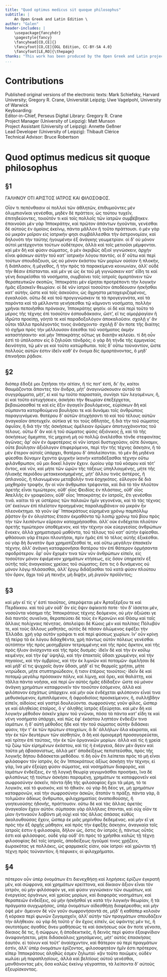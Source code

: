 ```yaml
---
title: "Quod optimus medicus sit quoque philosophus"
subtitle: |
	An Open Greek and Latin Edition \ 
author: "Galen"
header-includes: | 
	\usepackage{fancyhdr}
	\pagestyle{fancy}
	\fancyhead[CO,CE]{}
	\fancyfoot[CO,CE]{OGL Edition, CC-BY-SA 4.0}
	\fancyfoot[LE,RO]{\thepage}
thanks: "This work has been produced by the Open Greek and Latin project through the help of volunteers. See contributions for details."
...
```


# Contributions  

Published original versions of the electronic texts: Mark Schiefsky, Harvard University; Gregory R. Crane, Universität Leipzig; Uwe Vagelpohl, University of Warwick  
 Keyboarding:   
 Editor-in-Chief, Perseus Digital Library: Gregory R. Crane  
 Project Manager (University of Leipzig): Matt Munson  
 Project Assistant (University of Leipzig): Annette Geßner  
 Lead Developer (University of Leipzig): Thibault Clérice  
 Technical Advisor: Bruce Robertson  

# Quod optimus medicus sit quoque philosophus  

## §1  

<head>ΓΑΛΗΝΟΥ ΟΤΙ ΑΡΙΣΤΟΣ ΙΑΤΡΟΣ <lb/>ΚΑΙ ΦΙΛΟΣΟΦΟΣ.</head>
                    <p>Οἷόν τι πεπόνθασιν οἱ πολλοὶ τῶν ἀθλητῶν, ἐπιθυμοῦντες <lb/>μὲν ὀλυμπιονῖκαι
                        γενέσθαι, μηδὲν δὲ πράττειν, ὡς τούτου <lb/>τυχεῖν, ἐπιτηδεύοντες, τοιοῦτόν
                        τι καὶ τοῖς πολλοῖς τῶν <lb/>ἰατρῶν συμβέβηκεν. ἐπαινοῦσι μὲν γὰρ
                        Ἱπποκράτην, καὶ <lb/>πρῶτον ἁπάντων ἡγοῦνται, γενέσθαι δὲ αὐτοὺς ἐν ὁμοίοις
                        <lb/>ἐκείνῳ, πάντα μᾶλλον ἢ τοῦτο πράττουσι. ὁ μὲν γὰρ οὐ <lb/>μικρὰν μοῖραν
                        εἰς ἰατρικήν φησι συμβάλλεσθαι τὴν ἀστρονομίαν, <lb/>καὶ δηλονότι τὴν ταύτης
                        ἡγουμένην ἐξ ἀνάγκης <lb/>γεωμετρίαν. οἱ δ’ οὐ μόνον αὐτοὶ μετέρχονται
                        τούτων οὐδέτερον, <pb n="54"/> ἀλλὰ καὶ τοῖς μετιοῦσι μέμφονται. καὶ μὲν δὴ
                        καὶ <lb/>φύσιν σώματος, ὁ μὲν ἀκριβῶς ἀξιοῖ γιγνώσκειν, ἀρχὴν εἶναι
                        <lb/>φάσκων αὐτὴν τοῦ κατ’ ἰατρικὴν λόγου παντός. οἱ δ’ <lb/>οὕτω καὶ περὶ
                        τούτων σπουδάζουσι, ὡς οὐ μόνον ἑκάστου <lb/>τῶν μορίων οὐσίαν ἢ πλοκὴν, ἢ
                        διάπλασιν, ἢ μέγεθος, ἢ <lb/>τὴν πρὸς τὰ παρακείμενα κοινωνίαν, ἀλλ’ οὐδὲ
                        τὴν θέσιν <lb/>ἐπίστανται. καὶ μέν γε ὡς ἐκ τοῦ μὴ γιγνώσκειν κατ’ εἴδη
                        <lb/>τε καὶ γένη διαιρεῖσθαι τὰ νοσήματα, συμβαίνει τοῖς ἰατροῖς
                        <lb/>ἁμαρτάνειν τῶν θεραπευτικῶν σκοπῶν, Ἱπποκράτει μὲν εἴρηται
                        <lb/>προτρέποντι τὴν λογικὴν ἡμᾶς ἐξασκεῖν θεωρίαν. οἱ δὲ <lb/>νῦν ἰατροὶ
                        τοσοῦτον ἀποδέουσιν ἠσκῆσθαι κατ’ αὐτὴν, ὥστε καὶ <lb/>τοῖς ἀσκοῦσιν, ὡς
                        ἄχρηστα μεταχειριζομένοις, ἐγκαλοῦσι. οὕτω <lb/>δὲ καὶ τοῦ προγιγνώσκειν τε
                        τὰ προγεγονότα, καὶ τὰ παρόντα <lb/>καὶ τὰ μέλλοντα γενήσεσθαι τῷ κάμνοντι
                        νοσήματα, <lb/>πολλὴν χρῆναι πεποιῆσθαι πρόνοιαν, Ἱπποκράτης φησίν. οἱ
                        <lb/>δὲ καὶ περὶ τοῦτο τὸ μέρος τῆς τέχνης ἐπὶ τοσοῦτον ἐσπουδάκασιν,
                        <lb/>ὥστ’, εἴ τις αἱμοῤῥαγίαν ἢ ἱδρῶτα προείπῃ, <pb n="55"/> γόητά τε καὶ
                        παραδοξολόγον ἀποκαλοῦσιν. σχολῇ γ’ ἂν οὗτοι <lb/>τἄλλα προλέγοντός τινος
                        ἀνάσχοιντο· <milestone unit="ed2page" n="357"/> σχολῇ δ’ ἄν ποτε <lb/>τῆς
                        διαίτης τὸ σχῆμα πρὸς τὴν μέλλουσαν ἔσεσθαι τοῦ νοσήματος <lb/>ἀκμὴν
                        καταστήσαιντο· καὶ μὴν Ἱπποκράτης οὕτως <lb/>γε διαιτᾷν κελεύει. τί δὴ οὖν
                        ἐστὶ τὸ ὑπόλοιπον εἰς ὃ ζηλοῦσι <lb/>τἀνδρός; ὁ γὰρ δὴ τήνδε τῆς ἑρμηνείας
                        δεινότητα, τῷ μέν <lb/>γε καὶ τοῦτο κατώρθωται. τοῖς δ’ οὕτω τοὐναντίον,
                        ὥστε <lb/>πολλοὺς αὐτῶν ἐστιν ἰδεῖν καθ’ ἓν ὄνομα δὶς ἁμαρτάνοντας, <lb/>ὃ
                        μηδ’ ἐπινοῆσαι ῥᾴδιον. </p>  

## §2  

<p>διόπερ ἔδοξέ μοι <milestone unit="ed1page" n="9"/> ζητῆσαι <lb/>τὴν αἰτίαν, ἥ
                        τίς ποτ’ ἐστὶ, δι’ ἣν, καίτοι θαυμάζονται <lb/>ἅπαντες τὸν ἄνδρα, μήτ’
                        ἀναγινώσκουσιν αὐτοῦ τὰ συγγράμματα, <lb/>μήτ’, εἰ καί τῳ τοῦτο παρασταίη,
                        συνίησι τῶν λεγομένων, <lb/>ἢ, εἰ καὶ τοῦτο εὐτυχήσειεν, ἀσκήσει τὴν θεωρίαν
                        <lb/>ἐπεξέρχεται, βεβαιώσασθαί τε καὶ εἰς ἕξιν ἀγαγεῖν βουλόμενος,
                        <lb/>εὑρίσκων δὴ καὶ σύμπαντα κατορθούμενα βουλήσει <lb/>τε καὶ δυνάμει τοῖς
                        ἀνθρώποις παραγιγνόμενα. θατέρου <pb n="56"/> δ’ αὐτῶν ἀτυχήσαντι τὸ καὶ τοῦ
                        τέλους αὐτῶν ἀναγκαῖον <lb/>ἀποτυχεῖν. αὐτίκα γέ τοι τοὺς ἀθλητὰς, ἢ διὰ τὴν
                        τοῦ <lb/>σώματος ἀφυΐαν, ἢ διὰ τὴν τῆς ἀσκήσεως ἀμέλειαν ὁρῶμεν
                        <lb/>ἀποτυγχάνοντας τοῦ τέλους. οὕτω δ’ ἂν καὶ ἡ τοῦ σώματος <lb/>φύσις
                        ἀξιόνικος ᾖ, καὶ τὰ τῆς ἀσκήσεως ἄμεμπτα, τίς <lb/>μηχανὴ μὴ οὐ πολλῷ
                        ἀνελέσθαι τόνδε στεφανίτας ἀγῶνας; <lb/>ἆρ’ οὖν ἐν ἀμφοτέροις οἱ νῦν ἰατροὶ
                        δυστυχοῦσιν, οὔτε δύναμιν, <lb/>οὔτε βούλησιν ἀξιόλογον ἐπιφερόμενοι, περὶ
                        τὴν τῆς <lb/>τέχνης ἄσκησιν, ἢ τὸ μὲν ἕτερον αὐτοῖς ὑπάρχει, θατέρου <lb/>δ’
                        ἀπολείπονται. τὸ μὲν δὴ μηδένα φύεσθαι δύναμιν ἔχοντα <lb/>ψυχικὴν ἱκανὴν
                        καταδέξασθαι τέχνην οὕτω φιλάνθρωπον, <lb/>οὔ μοι δοκεῖ λόγον ἔχειν. ὁμοίου
                        γὰρ τοῦ κόσμου καὶ <lb/>τότ’ ὄντος, καὶ νῦν, καὶ μήτε τῶν ὡρῶν τῆς τάξεως
                        <lb/>ὑπηλλαγμένης, μήτε τῆς ἡλιακῆς περιόδου μετακεκοσμημένης, <lb/>μήτ’
                        ἄλλου τινὸς ἀστέρος, ἢ ἀπλανοῦς, ἢ πλανωμένου <lb/>μεταβολήν τινα ἐσχηκότος.
                        εὔλογον δὲ διὰ μοχθηρὰν τροφήν, <lb/>ἣν οἱ νῦν ἄνθρωποι τρέφονται, καὶ διὰ
                        τὸ τὸν <pb n="57"/> πλοῦτον ἀρετῆς εἶναι τιμιώτερον, οὔθ’ οἶος Φειδίας ἐν
                        πλάσταις, <lb/>οὔθ’ οἶος Ἀπελλῆς ἐν γραφεῦσιν, οὔθ’ οἶος Ἱπποκράτης <lb/>ἐν
                        ἰατροῖς, ἔτι γενέσθαι τινά. καίτοι τό γε ὑστέροις <lb/>τῶν παλαιῶν ἡμῖν
                        γεγονέναι, καὶ τὸ τὰς τέχνας ὑπ’ ἐκείνων <lb/>ἐπὶ πλεῖστον προηγμένας
                        παραλαμβάνειν οὐ μικρὸν ἦν πλεονέκτημα. <lb/>τὰ γοῦν ὑφ’ Ἱπποκράτους
                        εὑρημένα χρόνῳ παμπόλλῳ <lb/>ῥᾷστον ἦν ἐν ὀλιγίστοις ἔτεσιν ἐκμαθόντα τῷ
                        <lb/>λοιπῷ χρόνῳ τοῦ βίου πρὸς τὴν τῶν λειπόντων εὕρεσιν καταχρήσασθαι.
                        <lb/>ἀλλ’ οὐκ ἐνδέχεται πλοῦτον ἀρετῆς τιμιώτερον <lb/>ὑποθέμενον, καὶ τὴν
                        τέχνην οὐκ εὐεργεσίας ἀνθρώπων <lb/>ἕνεκεν, ἀλλὰ χρηματισμοῦ μαθόντα, τοῦ
                        τέλους τοῦ κατ’ <lb/>αὐτὴν ἐφίεσθαι. φθάσουσι γὰρ ἕτεροι πλουτῆσαι, πρὶν
                        ἡμᾶς <lb/>ἐπὶ τὸ τέλος αὐτῆς ἐξικέσθαι. οὐ γὰρ δὴ δυνατὸν ἅμα
                        <lb/>χρηματίζεσθαί τε, καὶ οὕτω μεγάλην ἐπασκεῖν τέχνην, ἀλλ’ <lb/>ἀνάγκη
                        καταφρονῆσαι θατέρου τὸν ἐπὶ θάτερον ὁρμήσαντα <lb/>σφοδρότερον. ἆρ’ οὖν
                        ἔχομέν τινα τῶν νῦν ἀνθρώπων εἰπεῖν, <lb/>εἰς τοσοῦτον μόνον ἐφιέμενον
                        χρημάτων κτήσεως, εἰς <pb n="58"/> ὅσον ὑπηρετεῖν ἐξ αὐτῆς ταῖς ἀναγκαίαις
                        χρείαις τοῦ σώματος; <lb/>ἔστι τις ὁ δυνάμενος οὐ μόνον λόγῳ πλάσασθαι, ἀλλ’
                        <lb/>ἔργῳ διδάξασθαι τοῦ κατὰ φύσιν πλούτου τὸν ὅρον, ἄχρι <lb/>τοῦ μὴ
                        πεινῇν, μὴ διψῇν, μὴ ῥιγοῦν προϊόντος; </p>  

## §3  

<p>καὶ μὴν <lb/>εἴ τίς γ’ ἐστὶ τοιοῦτος, ὑπερόψεται μὲν Ἀρταξέρξου τε καὶ
                        <lb/>Περδίκκου. καὶ τοῦ μὲν οὐδ’ ἄν εἰς ὄψιν ἀφί<milestone unit="ed2page" n="358"/>κοιτό ποτε· <lb/>τὸν δ’ ἰάσεται μὲν, νοσοῦντα νόσημα τῆς
                        Ἱπποκράτους τέχνης <lb/>δεόμενον, οὐ μὴν ἀξιώσει γε διὰ παντὸς συνεῖναι,
                        θεραπεύσει <lb/>δὲ τοὺς ἐν Κρανῶνι καὶ Θάσῳ καὶ ταῖς ἄλλαις <lb/>πολίχναις
                        πένητας. ἀπολείψει δὲ Κώοις μὲν καὶ πολίταις <lb/>Πόλυβόν τε, καὶ τοὺς
                        ἄλλους μαθητὰς, αὐτὸς δὲ πᾶσαν <lb/>ἀλώμενος ἐφέξει τὴν Ἑλλάδα. χρὴ γὰρ
                        αὐτὸν γράψαι τι <lb/>καὶ περὶ φύσεως χωρίων. ἵν’ οὖν κρίνῃ τῇ πείρᾳ τὰ ἐκ
                        <lb/>λόγου διδαχθέντα, χρὴ πάντως αὐτὸν πόλεως γενέσθαι αὐτόπτην <lb/>τῆς
                        πρὸς μεσημβρίαν τετραμμένης καὶ τῆς πρὸς <lb/>ἄρκτον, καὶ τῆς πρὸς ἥλιον
                        ἀνίσχοντα καὶ τῆς πρὸς <pb n="59"/> δυσμάς· ἰδεῖν δὲ καὶ τὴν ἐν κοίλῳ
                        κειμένην, καὶ τὴν <lb/>ἐφ’ ὑψηλῷ, καὶ τὴν ἐπακτοῖς ὕδασι χρωμένην, καὶ τὴν
                        <lb/>πηγαίοις, καὶ τὴν ὀμβρίοις, καὶ τὴν ἐκ λιμνῶν καὶ <lb/>ποταμῶν·
                        ἀμελῆσαι δὲ καὶ μήδ’ εἴ τις ψυχροῖς ἄγαν <lb/>ὕδασι, μήδ’ εἴ τις θερμοῖς
                        χρῆται, μήτε νιτρώδεσι, μήτε <lb/>στυπτηριώδεσιν, ἤ τισιν ἑτέροις τοιούτοις·
                        ἰδεῖν δὲ καὶ ποταμῷ <lb/>μεγάλῳ πρόσοικον πόλιν, καὶ λίμνῃ, καὶ ὄρει, καὶ
                        <lb/>θαλάττῃ, καὶ τἄλλα πάντα νοῆσαι, καὶ περὶ ὧν αὐτὸς ἡμᾶς <lb/>ἐδίδαξεν·
                        ὥστε οὐ μόνον ἀνάγκη χρημάτων καταφρονεῖν τὸν <lb/>τοιοῦτον ἐσόμενον, ἀλλὰ
                        καὶ φιλόπονον ἐσχάτως ὑπάρχειν. <lb/>καὶ μὴν οὐκ ἐνδέχεται φιλόπονον εἶναί
                        τινα μεθυσκόμενον, <lb/>ἐμπιπλάμενον, ἢ ἀφροδισίοις προσκείμενον, ἢ,
                        συλλήβδην <lb/>εἰπεῖν, αἰδοίοις καὶ γαστρὶ δουλεύοντα. σωφροσύνης γοῦν
                        <lb/>φίλος, ὥσπερ γε καὶ ἀληθείας ἑταῖρος, ὅ γ’ ἀληθὴς ἰατρὸς
                        <lb/>ἐξεύρηται. καὶ μὲν δὴ καὶ λογικὴν μέθοδον ἀσκεῖν χάριν <lb/>τοῦ γνῶναι,
                        πόσα τὰ πάντα κατ’ εἴδη τε καὶ γένη νοσήματα <pb n="60"/> ὑπάρχει, καὶ πῶς
                        ἐφ’ ἑκάστου ληπτέον ἔνδειξίν τινα ἰαμάτων. <lb/>ἡ δ’ αὐτὴ μέθοδος ἥδε καὶ
                        τὴν τοῦ σώματος αὐτὴν <lb/>διδάσκει φύσιν, τήν τ’ ἐκ τῶν πρώτων στοιχείων, ἃ
                        δι’ ἀλλήλων <lb/>ὅλα κέκραται, καὶ τὴν ἐκ τῶν δευτέρων τῶν αἰσθητῶν, <lb/>ἃ
                        δὴ καὶ ὁμοιομερῆ προσαγορεύεται, καὶ τρίτην ἐπὶ <lb/>ταύταις, τὴν ἐκ τῶν
                        ὀργανικῶν μορίων. ἀλλὰ καὶ τίς ἡ <lb/>χρεία τῷ ζώῳ τῶν εἰρημένων ἑκάστου,
                        καὶ τίς ἡ ἐνέργεια, <lb/>δέον μὲν ἄγειν καὶ ταῦτα μὴ ἀβασανίστως, ἀλλὰ μετ’
                        ἀποδείξεως <lb/>πεπιστεῦσθαι, πρὸς τῆς λογικῆς δήπου διδάσκεται
                        <lb/>μεθόδου. τί δὴ οὖν ἔτι λείπεται πρὸς τὸ μὴ εἶναι φιλόσοφον <lb/>τὸν
                        ἰατρὸν, ὃς ἂν Ἱπποκράτους ἀξίως ἀσκήσῃ τὴν τέχνην, <lb/>εἰ γὰρ, ἵνα μὲν
                        ἐξεύρῃ φύσιν σώματος, καὶ νοσημάτων <lb/>διαφορὰς, καὶ ἰαμάτων ἐνδείξεις, ἐν
                        τῇ λογικῇ θεωρίᾳ <lb/>γεγυμνάσθαι προσήκει, ἵνα δὲ φιλοπόνως τῇ τούτων
                        ἀσκήσει <lb/>παραμένῃ, χρημάτων τε καταφρονεῖν καὶ σωφροσύνην ἀσκεῖν,
                        <lb/>πάντα ἤδη τῆς φιλοσοφίας ἔχοι τὰ μέρη, τό τε λογικὸν, καὶ <pb n="61"/>
                        τὸ φυσικὸν, καὶ τὸ ἠθικόν. οὐ γὰρ δὴ δέος γε, μὴ χρημάτων <lb/>καταφρονῶν,
                        καὶ τὴν σωφροσύνην ἀσκῶν, ἄτοπόν τι <lb/>πράξῃ. πάντα γὰρ, ἃ τολμῶσιν ἀδίκως
                        ἄνθρωποι, φιλοχρηματίας <lb/>ἀναπειθούσης, ἢ γοητευούσης ἡδονῆς, πράττουσιν.
                        <lb/>οὕτω δὲ καὶ τὰς ἄλλας ἀρετὰς ἀναγκαῖον ἔχειν αὐτόν. σύμπασαι <lb/>γὰρ
                        ἀλλήλαις ἕπονται, καὶ οὐχ οἶόν τε μίαν ἡντιναοῦν <lb/>λαβόντι μὴ οὐχὶ καὶ
                        τὰς ἄλλας ἁπάσας εὐθὺς ἀκολουθούσας <lb/>ἔχειν, ὥσπερ ἐκ μιᾶς μηρίνθου
                        δεδεμένας. καὶ μὴν εἴ γε <lb/>πρὸς τὴν ἐξ ἀρχῆς μάθησιν, καὶ πρὸς τὴν ἐφεξῆς
                        ἄσκησιν, <lb/>ἀναγκαία τοῖς ἰατροῖς ἐστιν ἡ φιλοσοφία, δῆλον ὡς, ὅστις
                        <lb/>ἂν ἰατρὸς ᾖ, πάντως οὗτός ἐστι καὶ φιλόσοφος. οὐδὲ γὰρ <lb/>οὐδ’ ὅτι
                        πρὸς τὸ χρῆσθαι καλῶς τῇ τέχνῃ φιλοσοφίας δεῖ <lb/>τοῖς ἰατροῖς, ἀποδείξεως
                        ἡγοῦμαί τινος <milestone unit="ed2page" n="359"/> χρῄζειν, ἑωρακότας <lb/>γε
                        πολλάκις, ὡς φαρμακεῖς εἰσιν, οὐκ ἰατροί· καὶ χρῶνται <lb/>τῇ τέχνῃ πρὸς
                        τοὐναντίον, ἢ πέφυκεν, οἱ φιλοχρήματοι. </p>  

## §4  

<p>πότερον οὖν ὑπὲρ ὀνομάτων ἔτι διενεχθήσῃ καὶ ληρήσεις <pb n="62"/> ἐρίζων
                        ἐγκρατῆ μὲν, καὶ σώφρονα, καὶ χρημάτων κρείττονα, <lb/>καὶ δίκαιον ἄξιον
                        εἶναι τὸν ἰατρὸν, οὐ μὴν φιλόσοφόν γε, <lb/>καὶ φύσιν γιγνώσκειν τῶν
                        σωμάτων, καὶ ἐνεργείας ὀργάνων, <lb/>καὶ χρείας μορίων, καὶ διαφορὰς
                        νοσημάτων, καὶ θεραπειῶν <lb/>ἐνδείξεις, οὐ μὴν ἠσκῆσθαί γε κατὰ τὴν λογικὴν
                        θεωρίαν, <lb/>ἢ τὰ πράγματα συγχωρήσας, ὑπὲρ ὀνομάτων αἰδεσθήσῃ διαφέρεσθαι;
                        <lb/>καὶ μὴν ὀψὲ μέν· ἄμεινον δὲ νῦν γοῦν σωφρονήσαντά <lb/>σε, μήδ’ ἢ
                        καθάπερ κολοιὸν ἢ κόρακα περὶ φωνῶν <lb/>ζυγομαχεῖν, ἀλλ’ αὐτὴν τῶν
                        πραγμάτων σπουδάζειν τὴν <lb/>ἀλήθειαν. οὐ γὰρ δὴ τοῦτό γ’ ἂν ἔχοις εἰπεῖν,
                        ὡς ὑφάντης <lb/>μέν τις, ἢ σκυτοτόμος ἀγαθὸς ἄνευ μαθήσεώς τε καὶ <lb/>
                        <milestone unit="ed1page" n="10"/> ἀσκήσεως οὐκ ἄν ποτε γένοιτο, δίκαιος δέ
                        τις, ἢ σώφρων, <lb/>ἢ ἀποδεικτικὸς, ἢ δεινὸς περὶ φύσιν ἐξαιφνίδιον
                        ἀναφανήσεται, <lb/>μήτε διδασκάλοις χρησάμενος, μήτ’ αὐτὸς ἐπασκήσας
                        <lb/>ἑαυτόν. εἰ τοίνυν καὶ τοῦτ’ ἀναίσχυντον, καὶ θάτερον <lb/>οὐ περὶ
                        πραγμάτων ἐστὶν, ἀλλ’ ὑπὲρ ὀνομάτων ἐρίζοντος, <lb/>φιλοσοφητέον ἡμῖν ἐστι
                        πρότερον, εἴπερ Ἱπποκράτους <pb n="63"/> ἀληθῶς ἐσμεν ζηλωταί· κᾂν τοῦτο
                        ποιῶμεν, οὐδὲν <lb/>κωλύει μὴ παραπλησίους, ἀλλὰ καὶ βελτίους αὐτοῦ
                        γενέσθαι, <lb/>μανθάνοντας μὲν, ὅσα καλῶς ἐκείνῳ γέγραπται, τὰ <lb/>λείποντα
                        δ’ αὐτοὺς ἐξευρίσκοντας. </p>  

